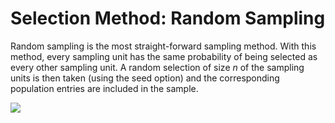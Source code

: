 Selection Method: Random Sampling
===

Random sampling is the most straight-forward sampling method. With this method, every sampling unit has the same probability of being selected as every other sampling unit. A random selection of size <i>n</i> of the sampling units is then taken (using the seed option) and the corresponding population entries are included in the sample.

<img src="%HELP_FOLDER%/img/randomSampling.png" />
